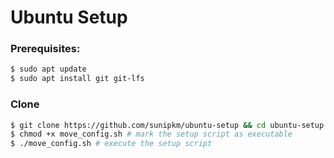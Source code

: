 # Ubuntu Setup
### Prerequisites:
```sh
$ sudo apt update
$ sudo apt install git git-lfs
```
### Clone
```sh
$ git clone https://github.com/sunipkm/ubuntu-setup && cd ubuntu-setup # clone the repo
$ chmod +x move_config.sh # mark the setup script as executable
$ ./move_config.sh # execute the setup script
```
